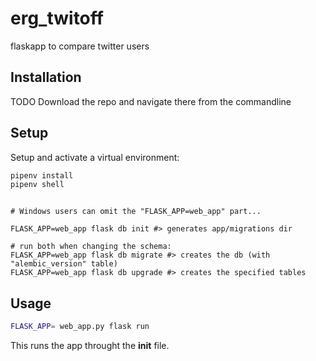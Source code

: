 # erg_twitoff
flaskapp to compare twitter users

## Installation

TODO
Download the repo and navigate there from the commandline

## Setup

Setup and activate a virtual environment:
```sh 
pipenv install
pipenv shell
```

```Creating and migrating the database:

# Windows users can omit the "FLASK_APP=web_app" part...

FLASK_APP=web_app flask db init #> generates app/migrations dir

# run both when changing the schema:
FLASK_APP=web_app flask db migrate #> creates the db (with "alembic_version" table)
FLASK_APP=web_app flask db upgrade #> creates the specified tables
```

## Usage

```sh
FLASK_APP= web_app.py flask run
```
This runs the app throught the __init__ file. 


